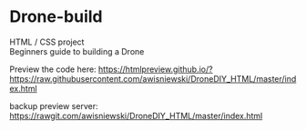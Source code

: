 # Drone-build
HTML / CSS project    
Beginners guide to building a Drone

Preview the code here:
https://htmlpreview.github.io/?https://raw.githubusercontent.com/awisniewski/DroneDIY_HTML/master/index.html


backup preview server:
https://rawgit.com/awisniewski/DroneDIY_HTML/master/index.html
